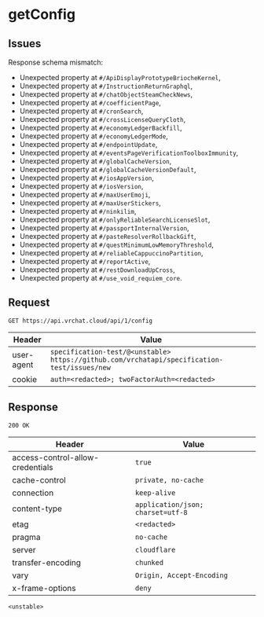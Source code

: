 # getConfig

## Issues
Response schema mismatch:
* Unexpected property at ``#/ApiDisplayPrototypeBriocheKernel``,
* Unexpected property at ``#/InstructionReturnGraphql``,
* Unexpected property at ``#/chatObjectSteamCheckNews``,
* Unexpected property at ``#/coefficientPage``,
* Unexpected property at ``#/cronSearch``,
* Unexpected property at ``#/crossLicenseQueryCloth``,
* Unexpected property at ``#/economyLedgerBackfill``,
* Unexpected property at ``#/economyLedgerMode``,
* Unexpected property at ``#/endpointUpdate``,
* Unexpected property at ``#/eventsPageVerificationToolboxImmunity``,
* Unexpected property at ``#/globalCacheVersion``,
* Unexpected property at ``#/globalCacheVersionDefault``,
* Unexpected property at ``#/iosAppVersion``,
* Unexpected property at ``#/iosVersion``,
* Unexpected property at ``#/maxUserEmoji``,
* Unexpected property at ``#/maxUserStickers``,
* Unexpected property at ``#/ninkilim``,
* Unexpected property at ``#/onlyReliableSearchLicenseSlot``,
* Unexpected property at ``#/passportInternalVersion``,
* Unexpected property at ``#/pasteResolverRollbackGift``,
* Unexpected property at ``#/questMinimumLowMemoryThreshold``,
* Unexpected property at ``#/reliableCappuccinoPartition``,
* Unexpected property at ``#/reportActive``,
* Unexpected property at ``#/restDownloadUpCross``,
* Unexpected property at ``#/use_void_requiem_core``.
## Request
`GET https://api.vrchat.cloud/api/1/config`

| Header | Value |
| ------ | ----- |
| user-agent | `specification-test/@<unstable> https://github.com/vrchatapi/specification-test/issues/new` |
| cookie | `auth=<redacted>; twoFactorAuth=<redacted>` |


## Response
`200 OK`

| Header | Value |
| ------ | ----- |
| access-control-allow-credentials | `true` |
| cache-control | `private, no-cache` |
| connection | `keep-alive` |
| content-type | `application/json; charset=utf-8` |
| etag | `<redacted>` |
| pragma | `no-cache` |
| server | `cloudflare` |
| transfer-encoding | `chunked` |
| vary | `Origin, Accept-Encoding` |
| x-frame-options | `deny` |

```jsonc
<unstable>
```
